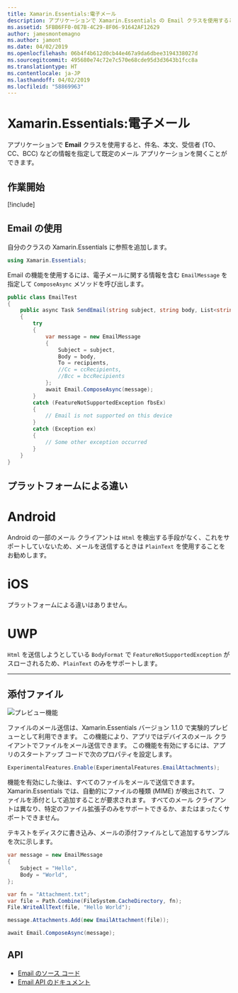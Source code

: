 ```yaml
---
title: Xamarin.Essentials:電子メール
description: アプリケーションで Xamarin.Essentials の Email クラスを使用すると、件名、本文、受信者 (TO、CC、BCC) などの情報を指定して既定のメール アプリケーションを開くことができます。
ms.assetid: 5FBB6FF0-0E7B-4C29-8F06-91642AF12629
author: jamesmontemagno
ms.author: jamont
ms.date: 04/02/2019
ms.openlocfilehash: 06b4f4b612d0cb44e467a9da6dbee3194338027d
ms.sourcegitcommit: 495680e74c72e7c570e68cde95d3d3643b1fcc8a
ms.translationtype: HT
ms.contentlocale: ja-JP
ms.lasthandoff: 04/02/2019
ms.locfileid: "58869963"
---
```

# <a name="xamarinessentials-email"></a>Xamarin.Essentials:電子メール

アプリケーションで **Email** クラスを使用すると、件名、本文、受信者 (TO、CC、BCC) などの情報を指定して既定のメール アプリケーションを開くことができます。

## <a name="get-started"></a>作業開始

[!include[](~/essentials/includes/get-started.md)]

## <a name="using-email"></a>Email の使用

自分のクラスの Xamarin.Essentials に参照を追加します。

```csharp
using Xamarin.Essentials;
```

Email の機能を使用するには、電子メールに関する情報を含む `EmailMessage` を指定して `ComposeAsync` メソッドを呼び出します。

```csharp
public class EmailTest
{
    public async Task SendEmail(string subject, string body, List<string> recipients)
    {
        try
        {
            var message = new EmailMessage
            {
                Subject = subject,
                Body = body,
                To = recipients,
                //Cc = ccRecipients,
                //Bcc = bccRecipients
            };
            await Email.ComposeAsync(message);
        }
        catch (FeatureNotSupportedException fbsEx)
        {
            // Email is not supported on this device
        }
        catch (Exception ex)
        {
            // Some other exception occurred
        }
    }
}
```


## <a name="platform-differences"></a>プラットフォームによる違い

# [<a name="android"></a>Android](#tab/android)

Android の一部のメール クライアントは `Html` を検出する手段がなく、これをサポートしていないため、メールを送信するときは `PlainText` を使用することをお勧めします。

# [<a name="ios"></a>iOS](#tab/ios)

プラットフォームによる違いはありません。

# [<a name="uwp"></a>UWP](#tab/uwp)

`Html` を送信しようとしている `BodyFormat` で `FeatureNotSupportedException` がスローされるため、`PlainText` のみをサポートします。

-----

## <a name="file-attachments"></a>添付ファイル

![プレビュー機能](~/media/shared/preview.png)

ファイルのメール送信は、Xamarin.Essentials バージョン 1.1.0 で実験的プレビューとして利用できます。 この機能により、アプリではデバイスのメール クライアントでファイルをメール送信できます。 この機能を有効にするには、アプリのスタートアップ コードで次のプロパティを設定します。

```csharp
ExperimentalFeatures.Enable(ExperimentalFeatures.EmailAttachments);
```

機能を有効にした後は、すべてのファイルをメールで送信できます。 Xamarin.Essentials では、自動的にファイルの種類 (MIME) が検出されて、ファイルを添付として追加することが要求されます。 すべてのメール クライアントは異なり、特定のファイル拡張子のみをサポートできるか、またはまったくサポートできません。

テキストをディスクに書き込み、メールの添付ファイルとして追加するサンプルを次に示します。

```csharp
var message = new EmailMessage
{
    Subject = "Hello",
    Body = "World",
};

var fn = "Attachment.txt";
var file = Path.Combine(FileSystem.CacheDirectory, fn);
File.WriteAllText(file, "Hello World");

message.Attachments.Add(new EmailAttachment(file));

await Email.ComposeAsync(message);
```

## <a name="api"></a>API

- [Email のソース コード](https://github.com/xamarin/Essentials/tree/master/Xamarin.Essentials/Email)
- [Email API のドキュメント](xref:Xamarin.Essentials.Email)
